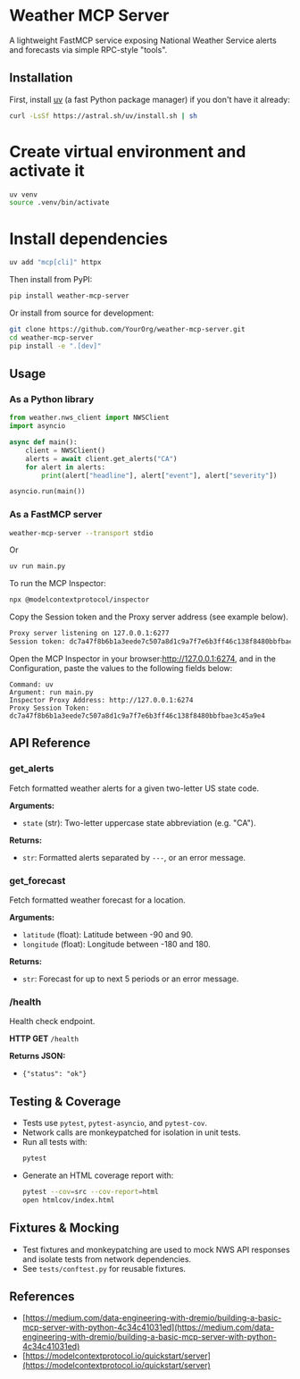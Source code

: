 # Weather MCP Server

A lightweight FastMCP service exposing National Weather Service alerts and forecasts via simple RPC-style "tools".

## Installation

First, install [uv](https://github.com/astral-sh/uv) (a fast Python package manager) if you don't have it already:

```bash
curl -LsSf https://astral.sh/uv/install.sh | sh
```

# Create virtual environment and activate it
```bash
uv venv
source .venv/bin/activate
```

# Install dependencies
```bash
uv add "mcp[cli]" httpx
```

Then install from PyPI:

```bash
pip install weather-mcp-server
```

Or install from source for development:

```bash
git clone https://github.com/YourOrg/weather-mcp-server.git
cd weather-mcp-server
pip install -e ".[dev]"
```

## Usage

### As a Python library

```python
from weather.nws_client import NWSClient
import asyncio

async def main():
    client = NWSClient()
    alerts = await client.get_alerts("CA")
    for alert in alerts:
        print(alert["headline"], alert["event"], alert["severity"])

asyncio.run(main())
```

### As a FastMCP server

```bash
weather-mcp-server --transport stdio
```

Or

```bash
uv run main.py
```

To run the MCP Inspector:

```bash
npx @modelcontextprotocol/inspector
```
Copy the Session token and the Proxy server address (see example below).

```bash
Proxy server listening on 127.0.0.1:6277
Session token: dc7a47f8b6b1a3eede7c507a8d1c9a7f7e6b3ff46c138f8480bbfbae3c45a9e4
```

Open the MCP Inspector in your browser:http://127.0.0.1:6274, and in the Configuration, paste the values to the following fields below:

```
Command: uv 
Argument: run main.py
Inspector Proxy Address: http://127.0.0.1:6274
Proxy Session Token: dc7a47f8b6b1a3eede7c507a8d1c9a7f7e6b3ff46c138f8480bbfbae3c45a9e4
```

## API Reference

### get_alerts

Fetch formatted weather alerts for a given two-letter US state code.

**Arguments:**
- `state` (str): Two-letter uppercase state abbreviation (e.g. "CA").

**Returns:**
- `str`: Formatted alerts separated by `---`, or an error message.

### get_forecast

Fetch formatted weather forecast for a location.

**Arguments:**
- `latitude` (float): Latitude between -90 and 90.
- `longitude` (float): Longitude between -180 and 180.

**Returns:**
- `str`: Forecast for up to next 5 periods or an error message.

### /health

Health check endpoint.

**HTTP GET** `/health`

**Returns JSON:**
- `{"status": "ok"}`

## Testing & Coverage

- Tests use `pytest`, `pytest-asyncio`, and `pytest-cov`.
- Network calls are monkeypatched for isolation in unit tests.
- Run all tests with:
  ```sh
  pytest
  ```
- Generate an HTML coverage report with:
  ```sh
  pytest --cov=src --cov-report=html
  open htmlcov/index.html
  ```

## Fixtures & Mocking

- Test fixtures and monkeypatching are used to mock NWS API responses and isolate tests from network dependencies.
- See `tests/conftest.py` for reusable fixtures.

## References

* [https://medium.com/data-engineering-with-dremio/building-a-basic-mcp-server-with-python-4c34c41031ed](https://medium.com/data-engineering-with-dremio/building-a-basic-mcp-server-with-python-4c34c41031ed)
* [https://modelcontextprotocol.io/quickstart/server](https://modelcontextprotocol.io/quickstart/server)